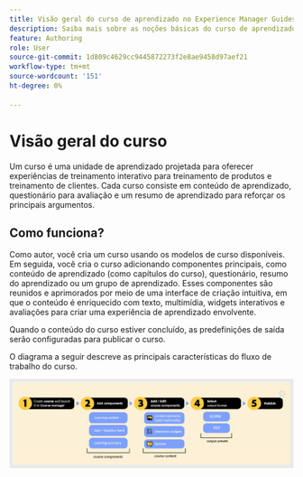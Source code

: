 ```yaml
---
title: Visão geral do curso de aprendizado no Experience Manager Guides
description: Saiba mais sobre as noções básicas do curso de aprendizado no Adobe Experience Manager Guides.
feature: Authoring
role: User
source-git-commit: 1d809c4629cc9445872273f2e8ae9458d97aef21
workflow-type: tm+mt
source-wordcount: '151'
ht-degree: 0%

---
```


# Visão geral do curso

Um curso é uma unidade de aprendizado projetada para oferecer experiências de treinamento interativo para treinamento de produtos e treinamento de clientes.  Cada curso consiste em conteúdo de aprendizado, questionário para avaliação e um resumo de aprendizado para reforçar os principais argumentos.

## Como funciona?

Como autor, você cria um curso usando os modelos de curso disponíveis. Em seguida, você cria o curso adicionando componentes principais, como conteúdo de aprendizado (como capítulos do curso), questionário, resumo do aprendizado ou um grupo de aprendizado. Esses componentes são reunidos e aprimorados por meio de uma interface de criação intuitiva, em que o conteúdo é enriquecido com texto, multimídia, widgets interativos e avaliações para criar uma experiência de aprendizado envolvente.

Quando o conteúdo do curso estiver concluído, as predefinições de saída serão configuradas para publicar o curso.

O diagrama a seguir descreve as principais características do fluxo de trabalho do curso.

![](assets/learning-course-workflow.png)

